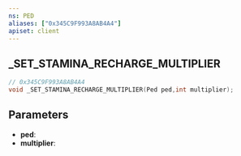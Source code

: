 ```yaml
---
ns: PED
aliases: ["0x345C9F993A8AB4A4"]
apiset: client
---
```

## _SET_STAMINA_RECHARGE_MULTIPLIER

```c
// 0x345C9F993A8AB4A4
void _SET_STAMINA_RECHARGE_MULTIPLIER(Ped ped,int multiplier);
```


## Parameters
* **ped**:
* **multiplier**:




